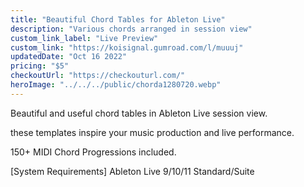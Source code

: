 ```yaml
---
title: "Beautiful Chord Tables for Ableton Live"
description: "Various chords arranged in session view"
custom_link_label: "Live Preview"
custom_link: "https://koisignal.gumroad.com/l/muuuj"
updatedDate: "Oct 16 2022"
pricing: "$5"
checkoutUrl: "https://checkouturl.com/"
heroImage: "../../../public/chorda1280720.webp"
---
```


Beautiful and useful chord tables in Ableton Live session view.

these templates inspire your music production and live performance.

150+ MIDI Chord Progressions included.

[System Requirements]
Ableton Live 9/10/11 Standard/Suite